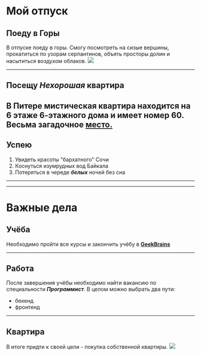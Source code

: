 # Мой отпуск

## Поеду в **Горы**
В отпуске поеду в горы. Смогу посмотреть на сизые вершины, прокатиться по узорам серпантинов, объять просторы долин и насытиться воздухом облаков.
![](photo.jpg)

---
## Посещу **_Нехорошая_ квартира**
В Питере мистическая квартира находится на **6** этаже **6-этажного** дома и имеет номер **60**. Весьма загадочное [место.](https://yandex.ru/maps/-/CCUJZIcN1A)
---
## Успею
1. Увидеть красоты "бархатного" Сочи
2. Коснуться изумрудных вод Байкала
3. Потеряться в череде **_белых_** ночей без сна
---
---
# Важные дела

## Учёба
Необходимо пройти все курсы и закончить учёбу в [**GeekBrains**](https://gb.ru)

---
## Работа
После завершения учёбы необходимо найти вакансию по специальности **_Программист_**.
В целом можно выбрать два пути:
* бекенд
* фронтенд

---
## Квартира
В итоге придти к своей цели - покупка собственной квартиры.
![](22-1.png)